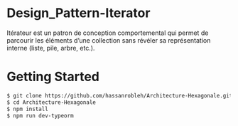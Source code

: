 # Design_Pattern-Iterator

Itérateur est un patron de conception comportemental qui permet
de parcourir les éléments d’une collection sans révéler sa
représentation interne (liste, pile, arbre, etc.).

# Getting Started
```bash
$ git clone https://github.com/hassanrobleh/Architecture-Hexagonale.git
$ cd Architecture-Hexagonale
$ npm install
$ npm run dev-typeorm
```
